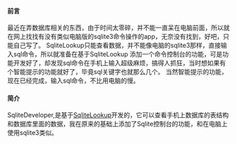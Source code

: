 #### 前言
最近在弄数据库相关的东西，由于时间太零碎，并不能一直呆在电脑前面，所以就在网上找找有没有类似电脑版的sqlite3命令操作的app，无奈没有找到，好吧，只能自己写了。
SqliteLookup只能查看数据，并不能像电脑的sqlite3那样，直接输入sql命令，所以就准备在基于SqliteLookup 添加一个命令控制台的功能，可是功能开发好了，却发现sql命令在手机上输入超级麻烦，搞得人抓狂，当时想如果有个智能提示的功能就好了，毕竟sql关键字也就那么几个。
当然智能提示的功能，现在已经完成，输入sql命令，不比用电脑的慢。

#### 简介

SqliteDeveloper,是基于[SqliteLookup](https://github.com/YeDaxia/SqliteLookup)开发的，它可以查看手机上数据库的表结构和数据库里面的数据，我在原来的基础上添加了Sqlite控制台的功能，和在电脑上使用sqlite3类似。

